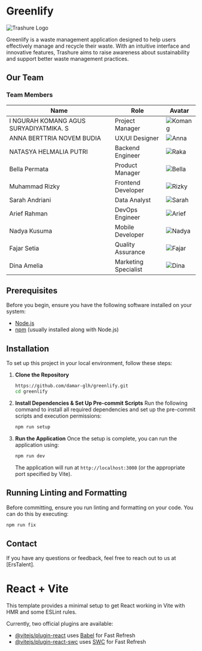 [//]: # (# Trashure)

[//]: # ()
[//]: # (Trashure is a waste management application designed to help users effectively manage and recycle their waste. With an intuitive interface and innovative features, Trashure aims to raise awareness about sustainability and support better waste management practices.)

[//]: # ()
[//]: # (## Key Features)

[//]: # ()
[//]: # (-)

[//]: # ()

# Greenlify

![Trashure Logo](https://ik.imagekit.io/3s8oi0rad/Members/logo-erstalent.png?updatedAt=1734036269066)

Greenlify is a waste management application designed to help users effectively manage and recycle their waste. With an intuitive interface and innovative features, Trashure aims to raise awareness about sustainability and support better waste management practices.

## Our Team

### Team Members

| Name | Role | Avatar |
|------|------|--------|
| I NGURAH KOMANG AGUS SURYADIYATMIKA. S | Project Manager | ![Komang]() |
| ANNA BERTTRIA NOVEM BUDIA | UX/UI Designer | ![Anna]() |
| NATASYA HELMALIA PUTRI | Backend Engineer | ![Raka]() |
| Bella Permata | Product Manager | ![Bella]() |
| Muhammad Rizky | Frontend Developer | ![Rizky]() |
| Sarah Andriani | Data Analyst | ![Sarah]() |
| Arief Rahman | DevOps Engineer | ![Arief]() |
| Nadya Kusuma | Mobile Developer | ![Nadya]() |
| Fajar Setia | Quality Assurance | ![Fajar]() |
| Dina Amelia | Marketing Specialist | ![Dina]() |


## Prerequisites

Before you begin, ensure you have the following software installed on your system:

- [Node.js](https://nodejs.org/)
- [npm](https://www.npmjs.com/) (usually installed along with Node.js)

## Installation

To set up this project in your local environment, follow these steps:

1. **Clone the Repository**
   ```bash
   https://github.com/damar-glh/greenlify.git
   cd greenlify
   ```

2. **Install Dependencies & Set Up Pre-commit Scripts**
   Run the following command to install all required dependencies and set up the pre-commit scripts and execution permissions:
   ```bash
   npm run setup
   ```
   
3. **Run the Application**
   Once the setup is complete, you can run the application using:
   ```bash
   npm run dev
   ```

   The application will run at `http://localhost:3000` (or the appropriate port specified by Vite).

## Running Linting and Formatting

Before committing, ensure you run linting and formatting on your code. You can do this by executing:
```bash
npm run fix
```

## Contact

If you have any questions or feedback, feel free to reach out to us at [ErsTalent].

# React + Vite

This template provides a minimal setup to get React working in Vite with HMR and some ESLint rules.

Currently, two official plugins are available:

- [@vitejs/plugin-react](https://github.com/vitejs/vite-plugin-react/blob/main/packages/plugin-react/README.md) uses [Babel](https://babeljs.io/) for Fast Refresh
- [@vitejs/plugin-react-swc](https://github.com/vitejs/vite-plugin-react-swc) uses [SWC](https://swc.rs/) for Fast Refresh
